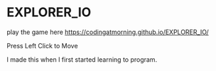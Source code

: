 # EXPLORER_IO
play the game here https://codingatmorning.github.io/EXPLORER_IO/

Press Left Click to Move

I made this when I first started learning to program.
